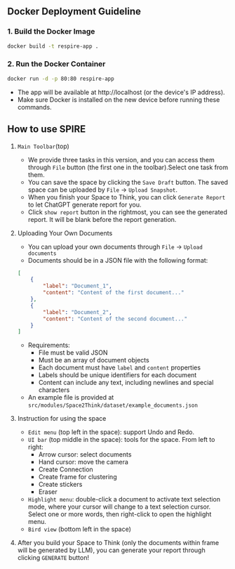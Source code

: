 ## Docker Deployment Guideline

### 1. Build the Docker Image

```sh
docker build -t respire-app .
```

### 2. Run the Docker Container

```sh
docker run -d -p 80:80 respire-app
```

- The app will be available at http://localhost (or the device's IP address).
- Make sure Docker is installed on the new device before running these commands.


## How to use SPIRE
1. `Main Toolbar`(top)
    - We provide three tasks in this version, and you can access them through `File` button (the first one in the toolbar).Select one task from them.
    - You can save the space by clicking the `Save Draft` button. The saved space can be uploaded by `File` -> `Upload Snapshot`.
    - When you finish your Space to Think, you can click `Generate Report` to let ChatGPT generate report for you.
    - Click `show report` button in the rightmost, you can see the generated report. It will be blank before the report generation.

2. Uploading Your Own Documents
    - You can upload your own documents through `File` -> `Upload documents`
    - Documents should be in a JSON file with the following format:
    ```json
    [
        {
            "label": "Document_1",
            "content": "Content of the first document..."
        },
        {
            "label": "Document_2",
            "content": "Content of the second document..."
        }
    ]
    ```
    - Requirements:
        - File must be valid JSON
        - Must be an array of document objects
        - Each document must have `label` and `content` properties
        - Labels should be unique identifiers for each document
        - Content can include any text, including newlines and special characters
    - An example file is provided at `src/modules/Space2Think/dataset/example_documents.json`

3. Instruction for using the space
    - `Edit menu` (top left in the space): support Undo and Redo. 
    - `UI bar` (top middle in the space): tools for the space. From left to right:
        - Arrow cursor: select documents
        - Hand cursor: move the camera
        - Create Connection
        - Create frame for clustering
        - Create stickers
        - Eraser
    - `Highlight menu`: double-click a document to activate text selection mode, where your cursor will change to a text selection cursor. Select one or more words, then right-click to open the highlight menu.
    - `Bird view` (bottom left in the space)

4. After you build your Space to Think (only the documents within frame will be generated by LLM), you can generate your report through clicking `GENERATE` button!
